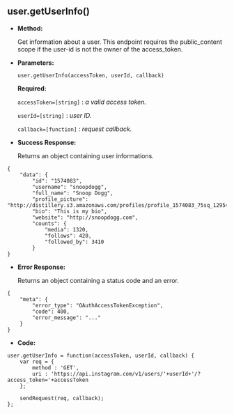 **user.getUserInfo()**
----

* **Method:**
  
	Get information about a user. This endpoint requires the public_content scope if the user-id is not the owner of the access_token.
  
*  **Parameters:**

	```
	user.getUserInfo(accessToken, userId, callback)
	```

   **Required:**
 
   `accessToken=[string]` : *a valid access token.*
      
   `userId=[string]` : *user ID.*
   
   `callback=[function]` : *request callback.*

* **Success Response:**
	
	Returns an object containing user informations.

```
{
    "data": {
        "id": "1574083",
        "username": "snoopdogg",
        "full_name": "Snoop Dogg",
        "profile_picture": "http://distillery.s3.amazonaws.com/profiles/profile_1574083_75sq_1295469061.jpg",
        "bio": "This is my bio",
        "website": "http://snoopdogg.com",
        "counts": {
            "media": 1320,
            "follows": 420,
            "followed_by": 3410
        }
}
```
 
* **Error Response:**
	
	Returns an object containing a status code and an error.

```
{
	"meta": {
		"error_type": "OAuthAccessTokenException",
		"code": 400,
		"error_message": "..."
	}
}
```

* **Code:**

```
user.getUserInfo = function(accessToken, userId, callback) {
    var req = {
        method : 'GET',
        uri : 'https://api.instagram.com/v1/users/'+userId+'/?access_token='+accessToken
    };

    sendRequest(req, callback);
};
```